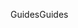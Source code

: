 <span data-ttu-id="e5b5c-101">Guides</span><span class="sxs-lookup"><span data-stu-id="e5b5c-101">Guides</span></span>
